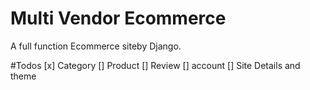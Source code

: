 # Multi Vendor Ecommerce

A full function Ecommerce siteby Django.

#Todos
[x] Category
[] Product
[] Review
[] account
[] Site Details and theme
